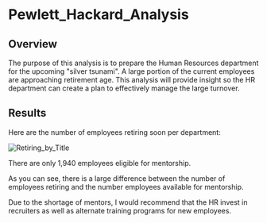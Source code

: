 # Pewlett_Hackard_Analysis

## Overview

The purpose of this analysis is to prepare the Human Resources department for the upcoming "silver tsunami".
A large portion of the current employees are approaching retirement age. This analysis will provide insight so the HR 
department can create a plan to effectively manage the large turnover.

## Results

Here are the number of employees retiring soon per department:

![Retiring_by_Title](https://user-images.githubusercontent.com/90978520/144727045-664e42f1-ff7f-4728-950b-0e21aa6ff1be.png)

There are only 1,940 employees eligible for mentorship.

As you can see, there is a large difference between the number of employees retiring and the number employees available for mentorship.

Due to the shortage of mentors, I would recommend that the HR invest in recruiters as well as alternate training programs 
for new employees.
